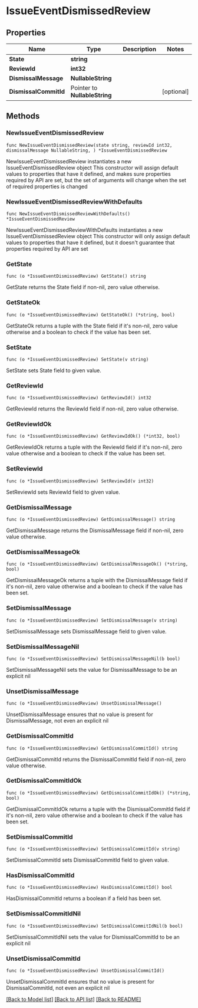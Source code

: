 # IssueEventDismissedReview

## Properties

Name | Type | Description | Notes
------------ | ------------- | ------------- | -------------
**State** | **string** |  | 
**ReviewId** | **int32** |  | 
**DismissalMessage** | **NullableString** |  | 
**DismissalCommitId** | Pointer to **NullableString** |  | [optional] 

## Methods

### NewIssueEventDismissedReview

`func NewIssueEventDismissedReview(state string, reviewId int32, dismissalMessage NullableString, ) *IssueEventDismissedReview`

NewIssueEventDismissedReview instantiates a new IssueEventDismissedReview object
This constructor will assign default values to properties that have it defined,
and makes sure properties required by API are set, but the set of arguments
will change when the set of required properties is changed

### NewIssueEventDismissedReviewWithDefaults

`func NewIssueEventDismissedReviewWithDefaults() *IssueEventDismissedReview`

NewIssueEventDismissedReviewWithDefaults instantiates a new IssueEventDismissedReview object
This constructor will only assign default values to properties that have it defined,
but it doesn't guarantee that properties required by API are set

### GetState

`func (o *IssueEventDismissedReview) GetState() string`

GetState returns the State field if non-nil, zero value otherwise.

### GetStateOk

`func (o *IssueEventDismissedReview) GetStateOk() (*string, bool)`

GetStateOk returns a tuple with the State field if it's non-nil, zero value otherwise
and a boolean to check if the value has been set.

### SetState

`func (o *IssueEventDismissedReview) SetState(v string)`

SetState sets State field to given value.


### GetReviewId

`func (o *IssueEventDismissedReview) GetReviewId() int32`

GetReviewId returns the ReviewId field if non-nil, zero value otherwise.

### GetReviewIdOk

`func (o *IssueEventDismissedReview) GetReviewIdOk() (*int32, bool)`

GetReviewIdOk returns a tuple with the ReviewId field if it's non-nil, zero value otherwise
and a boolean to check if the value has been set.

### SetReviewId

`func (o *IssueEventDismissedReview) SetReviewId(v int32)`

SetReviewId sets ReviewId field to given value.


### GetDismissalMessage

`func (o *IssueEventDismissedReview) GetDismissalMessage() string`

GetDismissalMessage returns the DismissalMessage field if non-nil, zero value otherwise.

### GetDismissalMessageOk

`func (o *IssueEventDismissedReview) GetDismissalMessageOk() (*string, bool)`

GetDismissalMessageOk returns a tuple with the DismissalMessage field if it's non-nil, zero value otherwise
and a boolean to check if the value has been set.

### SetDismissalMessage

`func (o *IssueEventDismissedReview) SetDismissalMessage(v string)`

SetDismissalMessage sets DismissalMessage field to given value.


### SetDismissalMessageNil

`func (o *IssueEventDismissedReview) SetDismissalMessageNil(b bool)`

 SetDismissalMessageNil sets the value for DismissalMessage to be an explicit nil

### UnsetDismissalMessage
`func (o *IssueEventDismissedReview) UnsetDismissalMessage()`

UnsetDismissalMessage ensures that no value is present for DismissalMessage, not even an explicit nil
### GetDismissalCommitId

`func (o *IssueEventDismissedReview) GetDismissalCommitId() string`

GetDismissalCommitId returns the DismissalCommitId field if non-nil, zero value otherwise.

### GetDismissalCommitIdOk

`func (o *IssueEventDismissedReview) GetDismissalCommitIdOk() (*string, bool)`

GetDismissalCommitIdOk returns a tuple with the DismissalCommitId field if it's non-nil, zero value otherwise
and a boolean to check if the value has been set.

### SetDismissalCommitId

`func (o *IssueEventDismissedReview) SetDismissalCommitId(v string)`

SetDismissalCommitId sets DismissalCommitId field to given value.

### HasDismissalCommitId

`func (o *IssueEventDismissedReview) HasDismissalCommitId() bool`

HasDismissalCommitId returns a boolean if a field has been set.

### SetDismissalCommitIdNil

`func (o *IssueEventDismissedReview) SetDismissalCommitIdNil(b bool)`

 SetDismissalCommitIdNil sets the value for DismissalCommitId to be an explicit nil

### UnsetDismissalCommitId
`func (o *IssueEventDismissedReview) UnsetDismissalCommitId()`

UnsetDismissalCommitId ensures that no value is present for DismissalCommitId, not even an explicit nil

[[Back to Model list]](../README.md#documentation-for-models) [[Back to API list]](../README.md#documentation-for-api-endpoints) [[Back to README]](../README.md)


